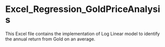 # Excel_Regression_GoldPriceAnalysis
This Excel file contains the implementation of Log Linear model to identify the annual return from Gold on an average.
